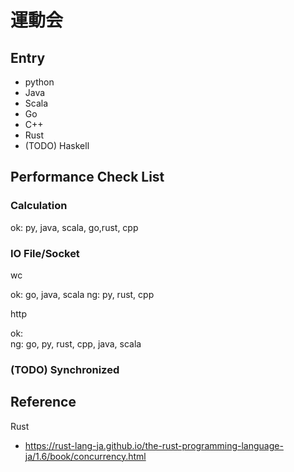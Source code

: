 # 運動会


## Entry

* python
* Java
* Scala
* Go
* C++
* Rust
* (TODO) Haskell




## Performance Check List


### Calculation

ok: py, java, scala, go,rust, cpp

### IO File/Socket


wc

ok:  go, java, scala
ng:  py,  rust, cpp


http

ok:  
ng:  go, py,  rust, cpp, java, scala




### (TODO) Synchronized







## Reference



Rust

* https://rust-lang-ja.github.io/the-rust-programming-language-ja/1.6/book/concurrency.html


